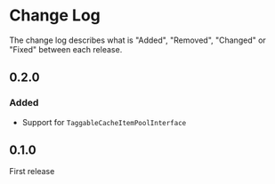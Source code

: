 # Change Log

The change log describes what is "Added", "Removed", "Changed" or "Fixed" between each release.

## 0.2.0

### Added

* Support for `TaggableCacheItemPoolInterface`

## 0.1.0

First release
